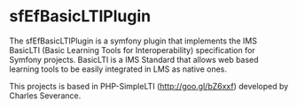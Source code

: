 sfEfBasicLTIPlugin
==================

The sfEfBasicLTIPlugin is a symfony plugin that implements the IMS BasicLTI (Basic Learning Tools for Interoperability) specification for Symfony projects. BasicLTI is a IMS Standard that allows web based learning tools to be easily integrated in LMS as native ones.

This projects is based in PHP-SimpleLTI (http://goo.gl/bZ6xxf) developed by Charles Severance.
